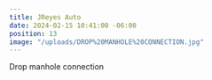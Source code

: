 ```yaml
---
title: JReyes Auto
date: 2024-02-15 10:41:00 -06:00
position: 13
image: "/uploads/DROP%20MANHOLE%20CONNECTION.jpg"
---
```


Drop manhole connection